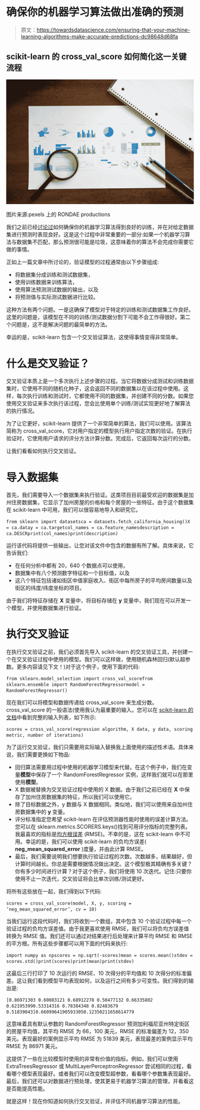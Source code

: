 # 确保你的机器学习算法做出准确的预测

> 原文：<https://towardsdatascience.com/ensuring-that-your-machine-learning-algorithms-make-accurate-predictions-dc98648d68fa>

## scikit-learn 的 cross_val_score 如何简化这一关键流程

![](img/91ae917cc0c4887390b0d11b09a704d2.png)

图片来源:pexels 上的 RONDAE productions

我们之前已经[讨论过](/how-to-choose-between-multiple-models-a0c274b4228a)如何确保你的机器学习算法得到良好的训练，并在对给定数据集进行预测时表现良好。这是这个过程中非常重要的一部分:如果一个机器学习算法与数据集不匹配，那么预测很可能是垃圾，这意味着你的算法不会完成你需要它做的事情。

正如上一篇文章中所讨论的，验证模型的过程通常由以下步骤组成:

*   将数据集分成训练和测试数据集，
*   使用训练数据来训练算法，
*   使用算法预测测试数据的输出，以及
*   将预测值与实际测试数据进行比较。

这种方法有两个问题。一是这确保了模型对于特定的训练和测试数据集工作良好。这里的问题是，该模型在不同的训练/测试数据分割下可能不会工作得很好。第二个问题是，这不是解决问题的最简单的方法。

幸运的是，scikit-learn 包含一个交叉验证算法，这使得事情变得非常简单。

# 什么是交叉验证？

交叉验证本质上是一个多次执行上述步骤的过程。当它将数据分成测试和训练数据集时，它使用不同的随机化种子，这会返回不同的数据集以在该过程中使用。这样，每次执行训练和测试时，它都使用不同的数据集，并创建不同的分数。如果您使用交叉验证来多次执行该过程，您会比使用单个训练/测试实现更好地了解算法的执行情况。

为了让它更好，scikit-learn 提供了一个非常简单的算法，我们可以使用。该算法简称为 cross_val_score，它对用户指定的模型执行用户指定次数的验证。在执行验证时，它使用用户请求的评分方法计算分数。完成后，它返回每次运行的分数。

让我们看看如何执行交叉验证。

# 导入数据集

首先，我们需要导入一个数据集来执行验证。这类项目目前最受欢迎的数据集是加州住房数据集，它显示了加州房屋的价格和每个房屋的一些特征。由于这个数据集在 scikit-learn 中可用，我们可以很容易地导入和研究它。

```
from sklearn import datasetsca = datasets.fetch_california_housing()X = ca.datay = ca.targetcol_names = ca.feature_namesdescription = ca.DESCRprint(col_names)print(description)
```

运行该代码将提供一些输出，让您对该文件中包含的数据有所了解。具体来说，它告诉我们:

*   在任何分析中都有 20，640 个数据点可以使用，
*   数据集中有八个预测数字特征和一个目标值，以及
*   这八个特征包括诸如街区中值家庭收入、街区中每所房子的平均房间数量以及街区的纬度/纬度坐标的项目。

由于我们将特征存储在 **X** 变量中，将目标存储在 **y** 变量中，我们现在可以开发一个模型，并使用数据集进行验证。

# 执行交叉验证

在执行交叉验证之前，我们必须首先导入 scikit-learn 的交叉验证工具，并创建一个在交叉验证过程中使用的模型。我们可以这样做，使用随机森林回归(默认超参数。更多内容请见下文！)对于这个例子，使用下面的代码:

```
from sklearn.model_selection import cross_val_scorefrom sklearn.ensemble import RandomForestRegressormodel = RandomForestRegressor()
```

现在我们可以将模型和数据传递给 cross_val_score 来生成分数。cross_val_score 的一般语法(使用我认为最重要的输入。您可以在 [scikit-learn 的文档](https://scikit-learn.org/stable/modules/generated/sklearn.model_selection.cross_val_score.html)中看到完整的输入列表，如下所示:

```
scores = cross_val_score(regression algorithm, X data, y data, scoring metric, number of iterations)
```

为了运行交叉验证，我们只需要用实际输入替换我上面使用的描述性术语。具体来说，我们需要更换如下物品:

*   回归算法需要用过程中使用的机器学习模型来代替。在这个例子中，我们在变量**模型**中保存了一个 RandomForestRegressor 实例，这样我们就可以在那里使用**模型**。
*   X 数据被替换为交叉验证过程中使用的 X 数据。由于我们之前已经在 **X** 中保存了加州住房数据集的特征，所以我们可以使用它。
*   除了目标数据之外，y 数据与 X 数据相同。类似地，我们可以使用来自加州住房数据集中的 **y** 变量。
*   评分标准指定您希望 scikit-learn 在评估预测器性能时使用的误差计算方法。您可以在 sklearn.metrics.SCORERS.keys()找到可用评分指标的完整列表。我最喜欢的指标是[均方根误差](https://en.wikipedia.org/wiki/Root-mean-square_deviation) (RMSE)。不幸的是，这在 scikit-learn 中不可用。幸运的是，我们可以使用 scikit-learn 的负均方误差( **neg_mean_squared_error** )度量，并由此计算 RMSE。
*   最后，我们需要说明我们想要执行验证过程的次数。次数越多，结果越好，但计算时间越长。你总是需要根据情况做出决定。这个模型极其精确有多关键？你有多少时间进行计算？对于这个例子，我们将使用 10 次迭代。记住:只要你使用不止一次迭代，交叉验证将会比单次训练/测试更好。

将所有这些放在一起，我们得到以下代码:

```
scores = cross_val_score(model, X, y, scoring = ‘neg_mean_squared_error’, cv = 10)
```

当我们运行这段代码时，我们将收到一个数组，其中包含 10 个验证过程中每一个验证过程的负均方误差值。由于我更喜欢使用 RMSE，我们可以将负均方误差值转换为 RMSE 值。我们还可以通过对结果进行后处理来计算平均 RMSE 和 RMSE 的平方根。所有这些步骤都可以用下面的代码来执行:

```
import numpy as npscores = np.sqrt(-scores)mean = scores.mean()stdev = scores.std()print(scores)print(mean)print(stdev)
```

这最后三行打印了 10 次运行的 RMSE、10 次得分的平均值和 10 次得分的标准偏差。这让我们看到模型平均表现如何，以及运行之间有多少可变性。我们得到的输出是:

```
[0.86971303 0.60083121 0.68912278 0.50477132 0.66335802 0.621953990.53314316 0.78384348 0.82483679 0.51839043]0.66099641905933050.12350211658614779
```

这意味着具有默认参数的 RandomForestRegressor 预测加利福尼亚州特定街区的房屋平均值，其平均 RMSE 为 66，100 美元，RMSE 的标准偏差为 12，350 美元。表现最好的案例显示平均 RMSE 为 51839 美元，表现最差的案例显示平均 RMSE 为 86971 美元。

这提供了一些在比较模型时使用的非常有价值的指标。例如，我们可以使用 ExtraTreesRegressor 或 MultiLayerPerceptronRegressor 尝试相同的过程，看看哪个模型表现最好。或者我们可以改变模型超参数，看看哪个参数集表现最好。最后，我们还可以对数据进行预处理，使其更易于机器学习算法的管理，并看看这是否能提高性能。

就是这样！现在你知道如何执行交叉验证，并评估不同机器学习算法的性能。